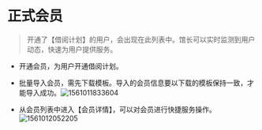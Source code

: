 # **正式会员**

> 开通了【借阅计划】的用户，会出现在此列表中。馆长可以实时监测到用户动态，快速为用户提供服务。

- 开通会员，为用户开通借阅计划。


- 批量导入会员，需先下载模板。导入的会员信息要以下载的模板保持一致，才能导入成功。![1561011833604](E:\熊爸爸\熊爸\教程\help-document\docs\_media\1561011833604.png)

- 从会员列表中进入【会员详情】，可以对会员进行快捷服务操作。![1561012052205](E:\熊爸爸\熊爸\教程\help-document\docs\_media\1561012052205.png)


